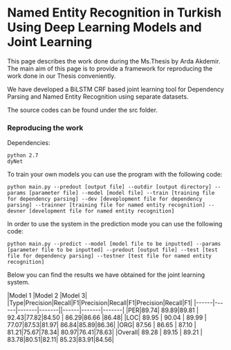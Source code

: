# Named Entity Recognition in Turkish Using Deep Learning Models and Joint Learning

This page describes the work done during the Ms.Thesis by Arda Akdemir. The main aim of this page is to provide a framework for reproducing the work done in our Thesis conveniently. 

We have developed a BiLSTM CRF based joint learning tool for Dependency Parsing and Named Entity Recognition using separate datasets.


The source codes can be found under the src folder.

### Reproducing the work

Dependencies:

```
python 2.7
dyNet
```

To train your own models you can use the program with the following code:

```
python main.py --predout [output file] --outdir [output directory] --params [parameter file] --model [model file] --train [training file for dependency parsing] --dev [deveplopment file for dependency parsing] --trainner [training file for named entity recognition] --devner [development file for named entity recognition] 
```

In order to use the system in the prediction mode you can use the following code:

```
python main.py --predict --model [model file to be inputted] --params [parameter file to be inputted] --predout [output file] --test [test file for dependency parsing] --testner [test file for named entity recognition]
```

Below you can find the results we have obtained for the joint learning system. 


|Model 1 |Model 2 |Model 3|
|Type|Precision|Recall|F1|Precision|Recall|F1|Precision|Recall|F1|
|------|------|-------|-------||------|-------|-------|
|PER|89.74| 89.89|89.81 | 92.43|77.82|84.50 | 86.29|86.66 |86.48|
|LOC|  89.95 | 90.04 | 89.99 | 77.07|87.53|81.97| 86.84|85.89|86.36|
|ORG| 87.56 | 86.65 | 87.10 | 81.21|75.67|78.34| 80.97|76.41|78.63|
|Overall|  89.28 | 89.15 | 89.21 | 83.78|80.51|82.11| 85.23|83.91|84.56|



